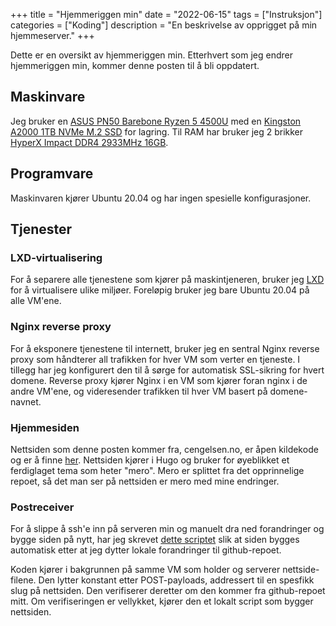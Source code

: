 +++
title = "Hjemmeriggen min"
date = "2022-06-15"
tags = ["Instruksjon"]
categories = ["Koding"]
description = "En beskrivelse av opprigget på min hjemmeserver."
+++

Dette er en oversikt av hjemmeriggen min. Etterhvert som jeg endrer hjemmeriggen min, kommer denne
posten til å bli oppdatert.

## Maskinvare

Jeg bruker en [ASUS PN50 Barebone Ryzen 5 4500U](https://www.komplett.no/product/1162285?noredirect=true) 
med en [Kingston A2000 1TB NVMe M.2 SSD](https://www.komplett.no/product/1135886?noredirect=true) for
lagring. Til RAM har bruker jeg 2 brikker 
[HyperX Impact DDR4 2933MHz 16GB](https://www.komplett.no/product/1141337?noredirect=true). 

## Programvare

Maskinvaren kjører Ubuntu 20.04 og har ingen spesielle konfigurasjoner.

## Tjenester

### LXD-virtualisering

For å separere alle tjenestene som kjører på maskintjeneren, bruker jeg [LXD](https://linuxcontainers.org/lxd/) 
for å virtualisere ulike miljøer. Foreløpig bruker jeg bare Ubuntu 20.04 på alle VM'ene. 

### Nginx reverse proxy

For å eksponere tjenestene til internett, bruker jeg en sentral Nginx reverse proxy som 
håndterer all trafikken for hver VM som verter en tjeneste. I tillegg har jeg konfigurert
den til å sørge for automatisk SSL-sikring for hvert domene. Reverse proxy kjører Nginx i en
VM som kjører foran nginx i de andre VM'ene, og videresender trafikken til hver VM basert på
domene-navnet.

### Hjemmesiden

Nettsiden som denne posten kommer fra, cengelsen.no, er åpen kildekode og er å finne 
[her](https://github.com/Cengelsen/cengelsen.no). Nettsiden kjører i Hugo og bruker for 
øyeblikket et ferdiglaget tema som heter "mero". Mero er splittet fra det opprinnelige repoet,
så det man ser på nettsiden er mero med mine endringer.  

### Postreceiver

For å slippe å ssh'e inn på serveren min og manuelt dra ned forandringer og bygge siden på nytt, 
har jeg skrevet [dette scriptet](https://github.com/Cengelsen/postreceiver) slik at siden bygges 
automatisk etter at jeg dytter lokale forandringer til github-repoet. 

Koden kjører i bakgrunnen på samme VM som holder og serverer nettside-filene. Den lytter konstant
etter POST-payloads, addressert til en spesfikk slug på nettsiden. Den verifiserer deretter
om den kommer fra github-repoet mitt. Om verifiseringen er vellykket, kjører den et lokalt script
som bygger nettsiden. 
